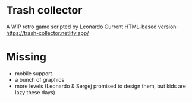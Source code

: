 # Trash collector
A WIP retro game scripted by Leonardo
Current HTML-based version: https://trash-collector.netlify.app/

# Missing
 - mobile support
 - a bunch of graphics
 - more levels (Leonardo & Sergej promised to design them, but kids are lazy these days)
